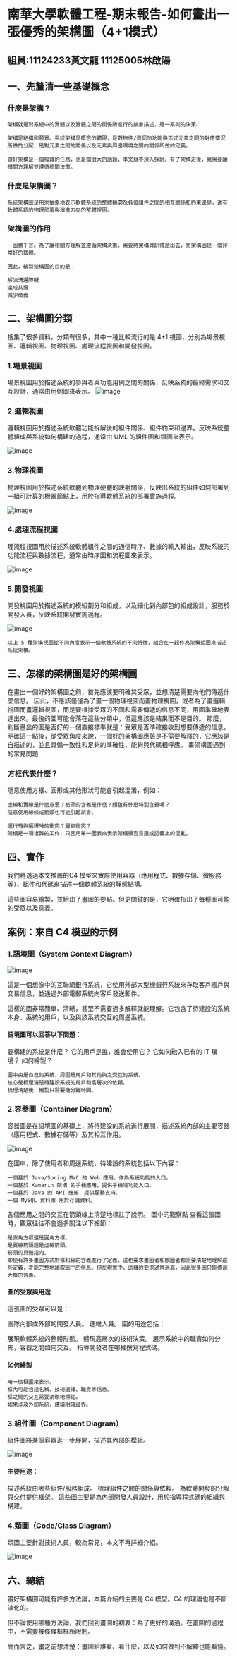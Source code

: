 # 南華大學軟體工程-期末報告-如何畫出一張優秀的架構圖（4+1模式）
## 組員:11124233黃文龍 11125005林啟陽

## 一、先釐清一些基礎概念
### 什麼是架構？

    架構就是對系統中的實體以及實體之間的關係所進行的抽象描述，是一系列的決策。

    架構是結構和願景。系統架構是概念的體現，是對物件/資訊的功能與形式元素之間的對應情況所做的分配，是對元素之間的關係以及元素與周邊環境之間的關係所做的定義。

    做好架構是一個複雜的任務，也是個很大的話題，本文就不深入探討。有了架構之後，就需要讓相關方理解並遵循相關決策。

### 什麼是架構圖？

    系統架構圖是用來抽象地表示軟體系統的整體輪廓及各個組件之間的相互關係和約束邊界，還有軟體系統的物理部署與演進方向的整體視圖。

### 架構圖的作用

    一圖勝千言。為了讓相關方理解並遵循架構決策，需要將架構資訊傳遞出去，而架構圖是一個非常好的載體。

    因此，繪製架構圖的目的是：

    解決溝通障礙
    達成共識
    減少歧義
## 二、架構圖分類

搜集了很多資料，分類有很多，其中一種比較流行的是 4+1 視圖，分別為場景視圖、邏輯視圖、物理視圖、處理流程視圖和開發視圖。

### 1.場景視圖
場景視圖用於描述系統的參與者與功能用例之間的關係，反映系統的最終需求和交互設計，通常由用例圖來表示。
![image](https://github.com/Lanco332/staruml_1/blob/main/picture/1.jpg)

### 2.邏輯視圖
邏輯視圖用於描述系統軟體功能拆解後的組件關係、組件約束和邊界，反映系統整體組成與系統如何構建的過程，通常由 UML 的組件圖和類圖來表示。

![image](https://github.com/Lanco332/staruml_1/blob/main/picture/1.jpg)

### 3.物理視圖
物理視圖用於描述系統軟體到物理硬體的映射關係，反映出系統的組件如何部署到一組可計算的機器節點上，用於指導軟體系統的部署實施過程。

![image](https://github.com/Lanco332/staruml_1/blob/main/picture/1.jpg)

### 4.處理流程視圖
理流程視圖用於描述系統軟體組件之間的通信時序、數據的輸入輸出，反映系統的功能流程與數據流程，通常由時序圖和流程圖來表示。

![image](https://github.com/Lanco332/staruml_1/blob/main/picture/1.jpg)

### 5.開發視圖
開發視圖用於描述系統的模組劃分和組成，以及細化到內部包的組成設計，服務於開發人員，反映系統開發實施過程。

![image](https://github.com/Lanco332/staruml_1/blob/main/picture/1.jpg)

    以上 5 種架構視圖從不同角度表示一個軟體系統的不同特徵，組合在一起作為架構藍圖來描述系統架構。
## 三、怎樣的架構圖是好的架構圖

在畫出一個好的架構圖之前，首先應該要明確其受眾，並想清楚需要向他們傳遞什麼信息。
因此，不應該僅僅為了畫一個物理視圖而畫物理視圖，或者為了畫邏輯視圖而畫邏輯視圖，而是要根據受眾的不同和需要傳遞的信息不同，用圖準確地表達出來。最後的圖可能會落在這些分類中，但這應該是結果而不是目的。
那麼，判斷畫出的圖是否好的一個直接標準就是：受眾是否準確接收到想要傳遞的信息。
明確這一點後，從受眾角度來說，一個好的架構圖應該是不需要解釋的，它應該是自描述的，並且具備一致性和足夠的準確性，能夠與代碼相呼應。
畫架構圖遇到的常見問題
### 方框代表什麼？
隨意使用方框、圓形或其他形狀可能會引起混淆，例如：

    虛線和實線是什麼意思？箭頭的含義是什麼？顏色有什麼特別含義嗎？
    隨意使用線條或箭頭也可能引起誤會。

    運行時與編譯時的衝突？層級衝突？
    架構是一項複雜的工作，只使用單一圖表來表示架構很容易造成語義上的混亂。
## 四、實作
我們將透過本文推薦的C4 模型來實際使用容器（應用程式、數據存儲、微服務等）、組件和代碼來描述一個軟體系統的靜態結構。

這些圖容易繪製，並給出了畫圖的要點。但更關鍵的是，它明確指出了每種圖可能的受眾以及意義。

## 案例：來自 C4 模型的示例
### 1.語境圖（System Context Diagram）

![image](https://github.com/Lanco332/staruml_1/blob/main/picture/1.jpg)

這是一個想像中的互聯網銀行系統，它使用外部大型機銀行系統來存取客戶賬戶與交易信息，並通過外部電郵系統向客戶發送郵件。

這樣的圖非常簡單、清晰，甚至不需要過多解釋就能理解。它包含了待建設的系統本身、系統的用戶，以及與該系統交互的周邊系統。

#### 語境圖可以回答以下問題：

要構建的系統是什麼？
它的用戶是誰，誰會使用它？
它如何融入已有的 IT 環境？
如何繪製？

    圖中央是自己的系統，周圍是用戶和其他與之交互的系統。
    核心是梳理清楚待建設系統的用戶和高層次的依賴。
    梳理清楚後，繪製只需要幾分鐘時間。
### 2.容器圖（Container Diagram）
容器圖是在語境圖的基礎上，將待建設的系統進行展開，描述系統內部的主要容器（應用程式、數據存儲等）及其相互作用。

![image](https://github.com/Lanco332/staruml_1/blob/main/picture/1.jpg)

在圖中，除了使用者和周邊系統，待建設的系統包括以下內容：

    一個基於 Java/Spring MVC 的 Web 應用，作為系統功能的入口。
    一個基於 Xamarin 架構 的手機應用，提供手機端功能入口。
    一個基於 Java 的 API 應用，提供服務支持。
    一個 MySQL 資料庫 用於存儲資料。
各個應用之間的交互在箭頭線上清楚地標註了說明。
圖中的觀察點
查看這張圖時，觀眾往往不會過多關注以下細節：

    是直角方框還是圓角方框。
    是實線箭頭還是虛線箭頭。
    箭頭的具體指向。
    即使有許多畫圖方式對框和線的含義進行了定義，這也要求畫圖者和觀圖者都需要清楚地理解這些定義，才能完整地讀取圖中的信息。但在現實中，這樣的要求通常過高，因此很多圖只能傳遞大概的含義。

#### 圖的受眾與用途
這張圖的受眾可以是：

團隊內部或外部的開發人員。
運維人員。
圖的用途包括：

展現軟體系統的整體形態。
體現高層次的技術決策。
展示系統中的職責如何分佈，容器之間如何交互。
指導開發者在哪裡撰寫程式碼。
#### 如何繪製
    用一個框圖來表示。
    框內可能包括名稱、技術選擇、職責等信息。
    框之間的交互需要清晰地標註。
    如果涉及外部系統，建議明確邊界。
### 3.組件圖（Component Diagram）
組件圖將某個容器進一步展開，描述其內部的模組。

![image](https://github.com/Lanco332/staruml_1/blob/main/picture/1.jpg)

#### 主要用途：

描述系統由哪些組件/服務組成。
梳理組件之間的關係與依賴。
為軟體開發的分解與交付提供框架。
這些圖主要是為內部開發人員設計，用於指導程式碼的組織與構建。

### 4.類圖（Code/Class Diagram）
類圖主要針對技術人員，較為常見，本文不再詳細介紹。

![image](https://github.com/Lanco332/staruml_1/blob/main/picture/1.jpg)

## 六、總結
畫好架構圖可能有許多方法論，本篇介紹的主要是 C4 模型。C4 的理論也是不斷演化的。

但不論使用哪種方法論，我們回到畫圖的初衷：為了更好的溝通。在畫圖的過程中，不需要被條條框框所限制。

簡而言之，畫之前想清楚：畫圖給誰看、看什麼，以及如何做到不解釋也能看懂。
